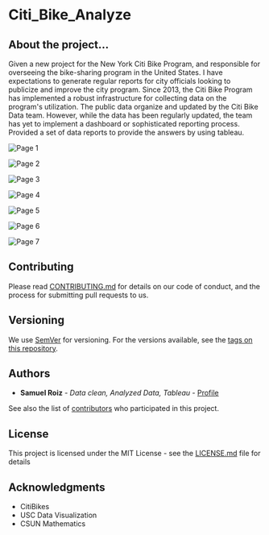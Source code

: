 # Citi_Bike_Analyze

## About the project...
Given a new project for the New York Citi Bike Program, and responsible for overseeing the bike-sharing program in the United States. I have expectations to generate regular reports for city officials looking to publicize and improve the city program. Since 2013, the Citi Bike Program has implemented a robust infrastructure for collecting data on the program's utilization. The public data organize and updated by the Citi Bike Data team. However, while the data has been regularly updated, the team has yet to implement a dashboard or sophisticated reporting process. Provided a set of data reports to provide the answers by using tableau.

![Page 1](https://github.com/samuelroiz/Citi_Bike_Analyze/blob/main/images/page_1.png)

![Page 2](https://github.com/samuelroiz/Citi_Bike_Analyze/blob/main/images/page_2.png) 

![Page 3](https://github.com/samuelroiz/Citi_Bike_Analyze/blob/main/images/page_3.png) 

![Page 4](https://github.com/samuelroiz/Citi_Bike_Analyze/blob/main/images/page_4.png) 

![Page 5](https://github.com/samuelroiz/Citi_Bike_Analyze/blob/main/images/page_5.png) 

![Page 6](https://github.com/samuelroiz/Citi_Bike_Analyze/blob/main/images/page_6.png) 

![Page 7](https://github.com/samuelroiz/Citi_Bike_Analyze/blob/main/images/page_7.png) 

## Contributing

Please read [CONTRIBUTING.md](https://gist.github.com/samuelroiz/1af49ec9eea365bc845ba04c5071a976) for details on our code of conduct, and the process for submitting pull requests to us.

## Versioning

We use [SemVer](http://semver.org/) for versioning. For the versions available, see the [tags on this repository](https://github.com/your/project/tags). 

## Authors

* **Samuel Roiz** - *Data clean, Analyzed Data, Tableau* - [Profile](https://github.com/samuelroiz)

See also the list of [contributors](https://github.com/samuelroiz) who participated in this project.

## License

This project is licensed under the MIT License - see the [LICENSE.md](https://gist.github.com/samuelroiz/1af49ec9eea365bc845ba04c5071a976) file for details

## Acknowledgments

* CitiBikes 
* USC Data Visualization
* CSUN Mathematics
